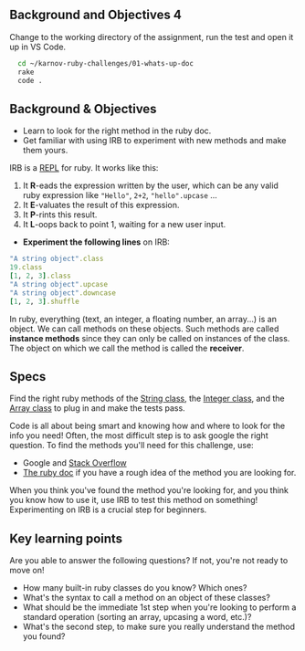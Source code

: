 ## Background and Objectives 4

Change to the working directory of the assignment, run the test and open it up in VS Code.

```bash
  cd ~/karnov-ruby-challenges/01-whats-up-doc
  rake
  code .
```

## Background & Objectives
- Learn to look for the right method in the ruby doc.
- Get familiar with using IRB to experiment with new methods and make them yours.

IRB is a [REPL](http://en.wikipedia.org/wiki/Read%E2%80%93eval%E2%80%93print_loop) for ruby. It works like this:

1. It **R**-eads the expression written by the user, which can be any valid ruby expression like `"Hello"`, `2+2`, `"hello".upcase` ...
2. It **E**-valuates the result of this expression.
3. It **P**-rints this result.
4. It **L**-oops back to point 1, waiting for a new user input.

* **Experiment the following lines** on IRB:

```ruby
"A string object".class
19.class
[1, 2, 3].class
"A string object".upcase
"A string object".downcase
[1, 2, 3].shuffle
```

In ruby, everything (text, an integer, a floating number, an array...) is an object. We can call methods on these objects. Such methods are called **instance methods** since they can only be called on instances of the class. The object on which we call the method is called the **receiver**.

## Specs

Find the right ruby methods of the [String class](http://ruby-doc.org/core-2.5.3/String.html), the [Integer class](http://ruby-doc.org/core-2.5.3/Integer.html), and the [Array class](http://ruby-doc.org/core-2.5.3/Array.html) to plug in and make the tests pass.

Code is all about being smart and knowing how and where to look for the info you need! Often, the most difficult step is to ask google the right question. To find the methods you'll need for this challenge, use:

* Google and [Stack Overflow](http://stackoverflow.com/)
* [The ruby doc](http://ruby-doc.org) if you have a rough idea of the method you are looking for.

When you think you've found the method you're looking for, and you think you know how to use it, use IRB to test this method on something! Experimenting on IRB is a crucial step for beginners.

## Key learning points

Are you able to answer the following questions? If not, you're not ready to move on!

- How many built-in ruby classes do you know? Which ones?
- What's the syntax to call a method on an object of these classes?
- What should be the immediate 1st step when you're looking to perform a standard operation (sorting an array, upcasing a word, etc.)?
- What's the second step, to make sure you really understand the method you found?
